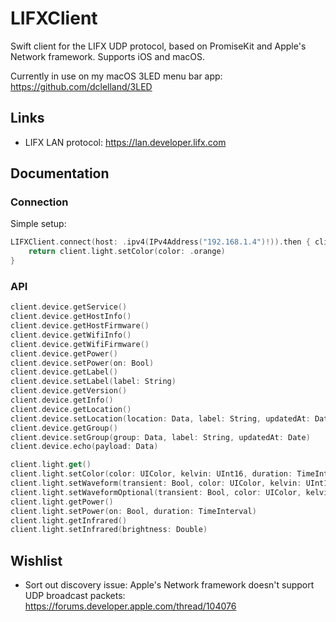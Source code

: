 # LIFXClient

Swift client for the LIFX UDP protocol, based on PromiseKit and Apple's Network framework. Supports iOS and macOS.

Currently in use on my macOS 3LED menu bar app: https://github.com/dclelland/3LED

## Links

- LIFX LAN protocol: https://lan.developer.lifx.com

## Documentation

### Connection

Simple setup:

```swift
LIFXClient.connect(host: .ipv4(IPv4Address("192.168.1.4")!)).then { client in
    return client.light.setColor(color: .orange)
}
```

### API

```swift
client.device.getService()
client.device.getHostInfo()
client.device.getHostFirmware()
client.device.getWifiInfo()
client.device.getWifiFirmware()
client.device.getPower()
client.device.setPower(on: Bool)
client.device.getLabel()
client.device.setLabel(label: String)
client.device.getVersion()
client.device.getInfo()
client.device.getLocation()
client.device.setLocation(location: Data, label: String, updatedAt: Date)
client.device.getGroup()
client.device.setGroup(group: Data, label: String, updatedAt: Date)
client.device.echo(payload: Data)
```

```swift
client.light.get()
client.light.setColor(color: UIColor, kelvin: UInt16, duration: TimeInterval)
client.light.setWaveform(transient: Bool, color: UIColor, kelvin: UInt16, period: TimeInterval, cycles: Double, dutyCycle: Double, waveform: Waveform)
client.light.setWaveformOptional(transient: Bool, color: UIColor, kelvin: UInt16, period: TimeInterval, cycles: Double, dutyCycle: Double, waveform: Waveform, setHue: Bool, setSaturation: Bool, setBrightness: Bool, setKelvin: Bool)
client.light.getPower()
client.light.setPower(on: Bool, duration: TimeInterval)
client.light.getInfrared()
client.light.setInfrared(brightness: Double)
```

## Wishlist

- Sort out discovery issue: Apple's Network framework doesn't support UDP broadcast packets: https://forums.developer.apple.com/thread/104076
